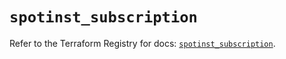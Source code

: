 # `spotinst_subscription`

Refer to the Terraform Registry for docs: [`spotinst_subscription`](https://registry.terraform.io/providers/spotinst/spotinst/1.218.1/docs/resources/subscription).
